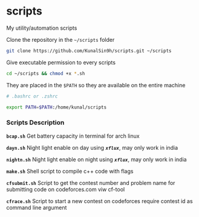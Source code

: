 # scripts
My utility/automation scripts

Clone the repository in the `~/scripts` folder

```bash
git clone https://github.com/KunalSin9h/scripts.git ~/scripts
```

Give executable permission to every scripts

```bash
cd ~/scripts && chmod +x *.sh
```

They are placed in the `$PATH` so they are available on the entire machine

```bash
# .bashrc or .zshrc

export PATH=$PATH:/home/kunal/scripts
```

### Scripts Description

**`bcap.sh`**  Get battery capacity in terminal for arch linux 

**`dayn.sh`**  Night light enable on day using **_`xflux`_**, may only work in india

**`nightn.sh`**  Night light enable on night using **_`xflux`_**, may only work in india

**`make.sh`**  Shell script to compile c++ code with flags

**`cfsubmit.sh`**   Script to get the contest number and problem name for submitting code on codeforces.com viw cf-tool

**`cfrace.sh`**   Script to start a new contest on codeforces require contest id as command line argument

